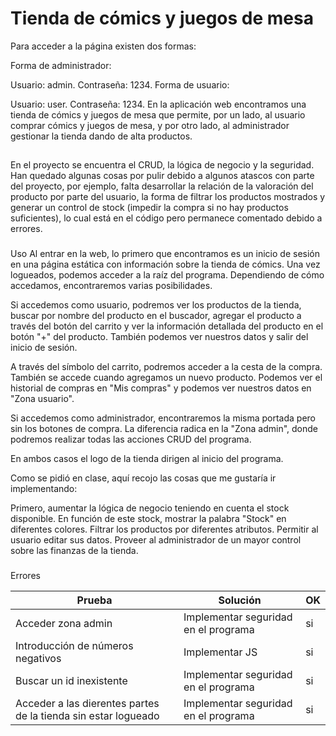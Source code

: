# Tienda de cómics y juegos de mesa
Para acceder a la página existen dos formas:

Forma de administrador:

Usuario: admin.
Contraseña: 1234.
Forma de usuario:

Usuario: user.
Contraseña: 1234.
En la aplicación web encontramos una tienda de cómics y juegos de mesa que permite, por un lado, al usuario comprar cómics y juegos de mesa, y por otro lado, al administrador gestionar la tienda dando de alta productos.

##
En el proyecto se encuentra el CRUD, la lógica de negocio y la seguridad. Han quedado algunas cosas por pulir debido a algunos atascos con parte del proyecto, por ejemplo, falta desarrollar la relación de la valoración del producto por parte del usuario, la forma de filtrar los productos mostrados y generar un control de stock (impedir la compra si no hay productos suficientes), lo cual está en el código pero permanece comentado debido a errores.

###
Uso
Al entrar en la web, lo primero que encontramos es un inicio de sesión en una página estática con información sobre la tienda de cómics. Una vez logueados, podemos acceder a la raíz del programa. Dependiendo de cómo accedamos, encontraremos varias posibilidades.

Si accedemos como usuario, podremos ver los productos de la tienda, buscar por nombre del producto en el buscador, agregar el producto a través del botón del carrito y ver la información detallada del producto en el botón "+" del producto. También podemos ver nuestros datos y salir del inicio de sesión.

A través del símbolo del carrito, podremos acceder a la cesta de la compra. También se accede cuando agregamos un nuevo producto. Podemos ver el historial de compras en "Mis compras" y podemos ver nuestros datos en "Zona usuario".

Si accedemos como administrador, encontraremos la misma portada pero sin los botones de compra. La diferencia radica en la "Zona admin", donde podremos realizar todas las acciones CRUD del programa.

En ambos casos el logo de la tienda dirigen al inicio del programa.

Como se pidió en clase, aquí recojo las cosas que me gustaría ir implementando:

Primero, aumentar la lógica de negocio teniendo en cuenta el stock disponible.
En función de este stock, mostrar la palabra "Stock" en diferentes colores.
Filtrar los productos por diferentes atributos.
Permitir al usuario editar sus datos.
Proveer al administrador de un mayor control sobre las finanzas de la tienda.
###

Errores

| Prueba | Solución | OK |
| --- | --- | --- |
| Acceder zona admin | Implementar seguridad en el programa | si |
| Introducción de números negativos | Implementar JS | si |
| Buscar un id inexistente | Implementar seguridad en el programa | si |
| Acceder a las dierentes partes de la tienda sin estar logueado | Implementar seguridad en el programa | si |

